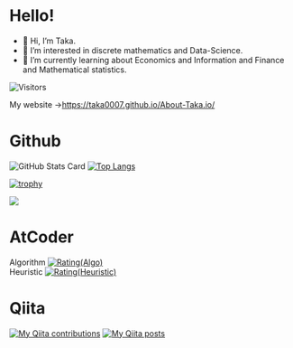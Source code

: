 # Hello!
- 👋 Hi, I’m Taka.
- 👀 I’m interested in discrete mathematics and Data-Science.
- 🌱 I’m currently learning about Economics and Information and Finance and Mathematical statistics.<br>

![Visitors](https://visitor-badge.glitch.me/badge?page_id=Taka0007&left_color=gray&right_color=blue)

My website
→https://taka0007.github.io/About-Taka.io/


# Github
![GitHub Stats Card](https://github-readme-stats.vercel.app/api?username=Taka0007&show_icons=true&count_private=true&theme=vue)
[![Top Langs](https://github-readme-stats.vercel.app/api/top-langs/?username=Taka0007&layout=compact)](https://github.com/anuraghazra/github-readme-stats)

[![trophy](https://github-profile-trophy.vercel.app/?username=Taka0007&theme=onedark&title=Commit,Repositories)](https://github.com/ryo-ma/github-profile-trophy)

![](https://github-profile-summary-cards.vercel.app/api/cards/profile-details?username=Taka0007&theme=vue)


# AtCoder
Algorithm
[![Rating(Algo)](https://img.shields.io/endpoint?url=https%3A%2F%2Fatcoder-badges.now.sh%2Fapi%2Fatcoder%2Fjson%2FTaka007)](https://atcoder.jp/users/Taka007)
<br>
Heuristic
[![Rating(Heuristic)](https://badgen.org/img/atcoder/Taka007/rating/heuristic?style=plastic)](https://atcoder.jp/users/Taka007?contestType=heuristic)



# Qiita
[![My Qiita contributions](https://qiita-badge.apiapi.app/s/Taka-007/contributions.svg)](http://qiita.com/Taka-007)
[![My Qiita posts](https://qiita-badge.apiapi.app/s/Taka-007/posts.svg)](http://qiita.com/Taka-007)
